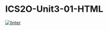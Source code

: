 # ICS2O-Unit3-01-HTML
[![linter](https://github.com/Aidan-Vezina/ICS2O-Unit3-01-HTML/workflows/linter/badge.svg)](https://github.com/marketplace/actions/super-linter)
